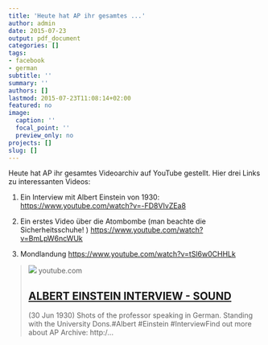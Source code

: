 ```yaml
---
title: 'Heute hat AP ihr gesamtes ...'
author: admin
date: 2015-07-23
output: pdf_document
categories: []
tags:
- facebook
- german
subtitle: ''
summary: ''
authors: []
lastmod: 2015-07-23T11:08:14+02:00
featured: no
image:
  caption: ''
  focal_point: ''
  preview_only: no
projects: []
slug: []
---
```

Heute hat AP ihr gesamtes Videoarchiv auf YouTube gestellt. Hier drei Links zu interessanten Videos:

1. Ein Interview mit Albert Einstein von 1930:
https://www.youtube.com/watch?v=-FD8VIvZEa8

2. Ein erstes Video über die Atombombe (man beachte die Sicherheitsschuhe! )
https://www.youtube.com/watch?v=BmLpW6ncWUk

3. Mondlandung
https://www.youtube.com/watch?v=tSl6w0CHHLk
> [![](https://i.ytimg.com/vi/-FD8VIvZEa8/hqdefault.jpg)](https://www.youtube.com/watch?v=-FD8VIvZEa8)
> youtube.com
> ## [ALBERT EINSTEIN INTERVIEW - SOUND](https://www.youtube.com/watch?v=-FD8VIvZEa8)
>
>(30 Jun 1930) Shots of the professor speaking in German. Standing with the University Dons.#Albert #Einstein #InterviewFind out more about AP Archive: http:/...

